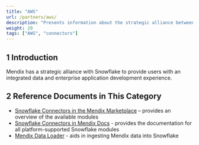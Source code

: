 ```yaml
---
title: "AWS"
url: /partners/aws/
description: "Presents information about the strategic alliance between Mendix and AWS."
weight: 20
tags: ["AWS", "connectors"]
---
```


## 1 Introduction

Mendix has a strategic alliance with Snowflake to provide users with an integrated data and enterprise application development experience. 

## 2 Reference Documents in This Category

* [Snowflake Connectors in the Mendix Marketplace](https://marketplace.mendix.com/link/category/226) – provides an overview of the available modules
* [Snowflake Connectors in Mendix Docs](/appstore/snowflake-modules/) - provides the documentation for all platform-supported Snowflake modules
* [Mendix Data Loader](https://app.snowflake.com/marketplace/listing/GZTDZHHIDJ/mendix-data-loader) - aids in ingesting Mendix data into Snowflake